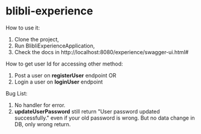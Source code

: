 # blibli-experience

How to use it:
1. Clone the project,
2. Run BlibliExperienceApplication,
3. Check the docs in http://localhost:8080/experience/swagger-ui.html#

How to get user Id for accessing other method:
1. Post a user on **registerUser** endpoint
OR
2. Login a user on **loginUser** endpoint

Bug List:
1. No handler for error.
2. **updateUserPassword** still return "User password updated successfully." even if your old password is wrong. 
  But no data change in DB, only wrong return.
